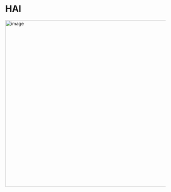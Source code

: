 # HAI

<img width="1000" height="525" alt="image" src="https://github.com/user-attachments/assets/2ddd273e-7ec7-4c1f-9bbc-4e60d6efc275" />
